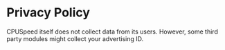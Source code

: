 # Privacy Policy
CPUSpeed itself does not collect data from its users. However, some third party modules might collect your advertising ID.
